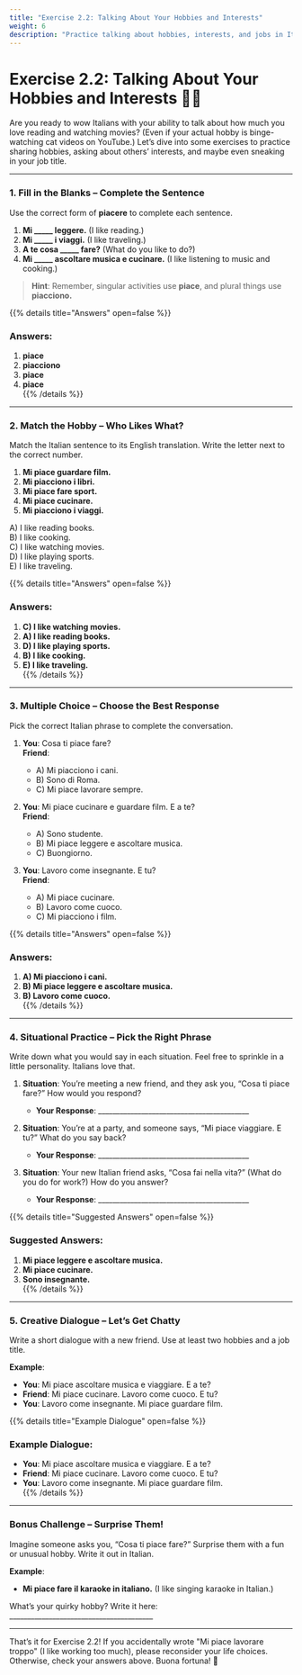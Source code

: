 ```yaml
---
title: "Exercise 2.2: Talking About Your Hobbies and Interests"
weight: 6
description: "Practice talking about hobbies, interests, and jobs in Italian with fun and engaging exercises."
---
```


# Exercise 2.2: Talking About Your Hobbies and Interests 🎸🎨

Are you ready to wow Italians with your ability to talk about how much you love reading and watching movies? (Even if your actual hobby is binge-watching cat videos on YouTube.) Let’s dive into some exercises to practice sharing hobbies, asking about others’ interests, and maybe even sneaking in your job title.

---

### 1. Fill in the Blanks – Complete the Sentence  

Use the correct form of **piacere** to complete each sentence.

1. **Mi _____ leggere.** (I like reading.)  
2. **Mi _____ i viaggi.** (I like traveling.)  
3. **A te cosa _____ fare?** (What do you like to do?)  
4. **Mi _____ ascoltare musica e cucinare.** (I like listening to music and cooking.)  

> **Hint**: Remember, singular activities use **piace**, and plural things use **piacciono.**  

{{% details title="Answers" open=false %}}
### Answers:
1. **piace**  
2. **piacciono**  
3. **piace**  
4. **piace**  
{{% /details %}}

---

### 2. Match the Hobby – Who Likes What?  

Match the Italian sentence to its English translation. Write the letter next to the correct number.

1. **Mi piace guardare film.**  
2. **Mi piacciono i libri.**  
3. **Mi piace fare sport.**  
4. **Mi piace cucinare.**  
5. **Mi piacciono i viaggi.**  

A) I like reading books.  
B) I like cooking.  
C) I like watching movies.  
D) I like playing sports.  
E) I like traveling.  

{{% details title="Answers" open=false %}}
### Answers:
1. **C) I like watching movies.**  
2. **A) I like reading books.**  
3. **D) I like playing sports.**  
4. **B) I like cooking.**  
5. **E) I like traveling.**  
{{% /details %}}

---

### 3. Multiple Choice – Choose the Best Response  

Pick the correct Italian phrase to complete the conversation.

1. **You**: Cosa ti piace fare?  
   **Friend**:  
   - A) Mi piacciono i cani.  
   - B) Sono di Roma.  
   - C) Mi piace lavorare sempre.  

2. **You**: Mi piace cucinare e guardare film. E a te?  
   **Friend**:  
   - A) Sono studente.  
   - B) Mi piace leggere e ascoltare musica.  
   - C) Buongiorno.  

3. **You**: Lavoro come insegnante. E tu?  
   **Friend**:  
   - A) Mi piace cucinare.  
   - B) Lavoro come cuoco.  
   - C) Mi piacciono i film.  

{{% details title="Answers" open=false %}}
### Answers:
1. **A) Mi piacciono i cani.**  
2. **B) Mi piace leggere e ascoltare musica.**  
3. **B) Lavoro come cuoco.**  
{{% /details %}}

---

### 4. Situational Practice – Pick the Right Phrase  

Write down what you would say in each situation. Feel free to sprinkle in a little personality. Italians love that.

1. **Situation**: You’re meeting a new friend, and they ask you, “Cosa ti piace fare?” How would you respond?  
   - **Your Response**: __________________________________________  

2. **Situation**: You’re at a party, and someone says, “Mi piace viaggiare. E tu?” What do you say back?  
   - **Your Response**: __________________________________________  

3. **Situation**: Your new Italian friend asks, “Cosa fai nella vita?” (What do you do for work?) How do you answer?  
   - **Your Response**: __________________________________________  

{{% details title="Suggested Answers" open=false %}}
### Suggested Answers:
1. **Mi piace leggere e ascoltare musica.**  
2. **Mi piace cucinare.**  
3. **Sono insegnante.**  
{{% /details %}}

---

### 5. Creative Dialogue – Let’s Get Chatty  

Write a short dialogue with a new friend. Use at least two hobbies and a job title.  

**Example**:  
- **You**: Mi piace ascoltare musica e viaggiare. E a te?  
- **Friend**: Mi piace cucinare. Lavoro come cuoco. E tu?  
- **You**: Lavoro come insegnante. Mi piace guardare film.  

{{% details title="Example Dialogue" open=false %}}
### Example Dialogue:
- **You**: Mi piace ascoltare musica e viaggiare. E a te?  
- **Friend**: Mi piace cucinare. Lavoro come cuoco. E tu?  
- **You**: Lavoro come insegnante. Mi piace guardare film.  
{{% /details %}}

---

### Bonus Challenge – Surprise Them!  

Imagine someone asks you, “Cosa ti piace fare?” Surprise them with a fun or unusual hobby. Write it out in Italian.  

**Example**:  
- **Mi piace fare il karaoke in italiano.** (I like singing karaoke in Italian.)  

What’s your quirky hobby? Write it here: ________________________________________  

---

That’s it for Exercise 2.2! If you accidentally wrote "Mi piace lavorare troppo" (I like working too much), please reconsider your life choices. Otherwise, check your answers above. Buona fortuna! 🎉

